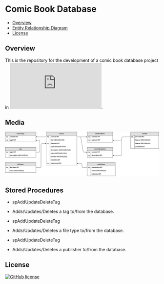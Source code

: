 # Comic Book Database

- [Overview](#overview)
- [Entity Relationship Diagram](#erd)
- [License](#license)

<a name="overview"/></a>
## Overview
This is the repository for the development of a comic book database project in ![CSE 385 Database Systems](https://www.miamioh.edu/cec/academics/departments/cse/academics/course-descriptions/cse-385/index.html).

<a name="erd"/></a>
## Media
![Entity Relationship Diagram](ERD.png)

<a name="stored-proc"/></a>
## Stored Procedures
- spAddUpdateDeleteTag
 *  Adds/Updates/Deletes a tag to/from the database.
- spAddUpdateDeleteTag
 * Adds/Updates/Deletes a file type to/from the database.
- spAddUpdateDeleteTag
 * Adds/Updates/Deletes a publisher to/from the database.

<a name="license"></a>
## License
[![GitHub license](https://img.shields.io/badge/LICENSE-APACHE%202.0-blue.svg)](LICENSE)
